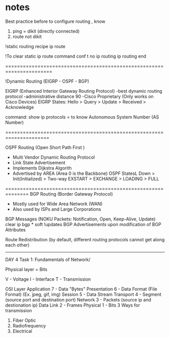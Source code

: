 # notes


Best practice before to configure routing , know 
1. ping = dikit (directly connected)
2. route not dikit 


!static routing recipe
ip route <not directly connected network IP> <subnet mask of NDCN> <Host IP of next hop>


!To clear static ip route command
conf t
 no ip routing
 ip routing
 end

======================================================================

!Dynamic Routing (EIGRP - OSPF - BGP)

EIGRP (Enhanced Interior Gateway Routing Protocol)
-best dynamic routing protocol
-administrative distance 90
-Cisco Proprietary (Only works on Cisco Devices)
EIGRP States: Hello > Query > Update > Received > Acknowledge


command:
show ip protocols = to know Autonomous System Number (AS Number)


=====================================================================

OSPF Routing (Open Short Path First )
- Multi Vendor Dynamic Routing Protocol
- Link State Advertisement
- Implements Dijkstra Algorith
- Advertised by AREA (Area 0 is the Backbone)
OSPF StatesL Down > Init(Initialized) > Two-way EXSTART > EXCHANGE > LOADING > FULL 


==============================================================
BGP Routing (Border Gateway Protocol)
- Mostly used for Wide Area Network (WAN)
- Also used by ISPs and Large Corporations 

BGP Messages
(NOKU Packets: Notification, Open, Keep-Alive, Update)
clear ip bgp * soft !updates BGP Advertisements upon modification of BGP Attributes

Route Redistribution
(by default, different routing protocols cannot get along each other)



**************************************************************************************************
DAY 4
Task 1:  Fundamentals of Network/

Physical layer = Bits

V - Voltage
I - Interface
T - Transmission



OSI Layer
Application 7 - Data "Bytes"
Presentation 6 - Data Format (File Format) (Ex. jpeg, gif, img)
Session 5 - Data Stream
Transport 4 - Segment (source port and destination port)
Network 3 - Packets (source ip and destionation ip)
Data Link 2 - Frames 
Physical 1 - Bits
3 Ways for transmission
1. Fiber Optic
2. Radiofrequency
3. Electrical 





